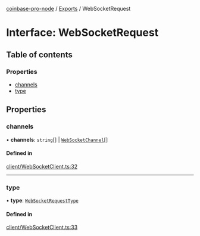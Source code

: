 [coinbase-pro-node](../README.md) / [Exports](../modules.md) / WebSocketRequest

# Interface: WebSocketRequest

## Table of contents

### Properties

- [channels](WebSocketRequest.md#channels)
- [type](WebSocketRequest.md#type)

## Properties

### channels

• **channels**: `string`[] \| [`WebSocketChannel`](WebSocketChannel.md)[]

#### Defined in

[client/WebSocketClient.ts:32](https://github.com/bennycode/coinbase-pro-node/blob/01e6d53/src/client/WebSocketClient.ts#L32)

---

### type

• **type**: [`WebSocketRequestType`](../enums/WebSocketRequestType.md)

#### Defined in

[client/WebSocketClient.ts:33](https://github.com/bennycode/coinbase-pro-node/blob/01e6d53/src/client/WebSocketClient.ts#L33)
